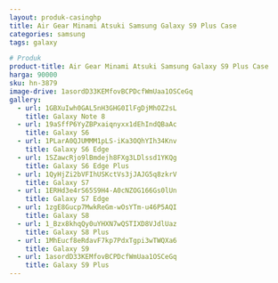 ```yaml
---
layout: produk-casinghp
title: Air Gear Minami Atsuki Samsung Galaxy S9 Plus Case
categories: samsung
tags: galaxy

# Produk
product-title: Air Gear Minami Atsuki Samsung Galaxy S9 Plus Case
harga: 90000
sku: hn-3879
image-drive: 1asordD33KEMfovBCPDcfWmUaa1OSCeGq
gallery:
  - url: 1GBXuIwh0GAL5nH3GHG0IlFgDjMhOZ2sL
    title: Galaxy Note 8
  - url: 19aSffP6YyZBPxaiqnyxx1dEhIndQBaAc
    title: Galaxy S6
  - url: 1PLarA0QJUMMM1pLS-iKa3OQhYIh34Knv
    title: Galaxy S6 Edge
  - url: 1SZawcRjo9lBmdejh8FXg3LDlssd1YKQg
    title: Galaxy S6 Edge Plus
  - url: 1QyHjZi2bVFIhUSKctVs3jJAJG5q8zkrV
    title: Galaxy S7
  - url: 1ERHd3e4rS65S9H4-A0cNZOG166Gs0lUn
    title: Galaxy S7 Edge
  - url: 1zgE8Gucp7MwkReGm-wOsYTm-u46P5AQI
    title: Galaxy S8
  - url: 1_Bzx8khqQy0uYHXN7wQSTIXD8VJdlUaz
    title: Galaxy S8 Plus
  - url: 1MhEucf8eRdavF7kp7PdxTgpi3wTWQXa6
    title: Galaxy S9
  - url: 1asordD33KEMfovBCPDcfWmUaa1OSCeGq
    title: Galaxy S9 Plus
---
```


